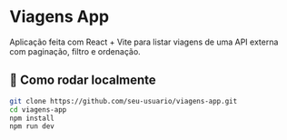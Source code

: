 # Viagens App

Aplicação feita com React + Vite para listar viagens de uma API externa com paginação, filtro e ordenação.

## 🚀 Como rodar localmente

```bash
git clone https://github.com/seu-usuario/viagens-app.git
cd viagens-app
npm install
npm run dev
